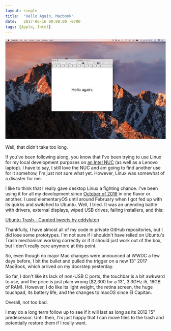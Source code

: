 ```yaml
---
layout: single
title:  "Hello Again, Macbook"
date:   2017-06-16 00:00:00 -0700
tags: [Apple, Intel]
---
```


![Hello Again](/images/hello-again.jpg)

Well, that didn't take too long.

If you've been following along, you know that I've been trying to use Linux for my local development purposes on [an Intel NUC](/bye-macbook-hello-intel-nuc) (as well as a Lenovo laptop). I have to say, I still love the NUC and am going to find another use for it somehow, I'm just not sure what yet. However, Linux was somewhat of a disaster for me.

<!--more-->

I like to think that I really gave desktop Linux a fighting chance. I've been using it for all my development since [October of 2016](/elementary-os-first-impressions) in one flavor or another. I used elementaryOS until around February when I got fed up with its quirks and switched to Ubuntu. Well, I tried. It was an unending battle with drivers, external displays, wiped USB drives, failing installers, and this:

<a class="twitter-timeline" data-partner="tweetdeck" href="https://twitter.com/eddyluten/timelines/875852496966533120">Ubuntu Trash - Curated tweets by eddyluten</a> <script async src="//platform.twitter.com/widgets.js" charset="utf-8"></script>

Thankfully, I have almost all of my code in private GitHub repositories, but I did lose some prototypes. I'm not sure if I shouldn't have relied on Ubuntu's Trash mechanism working correctly or if it should just work out of the box, but I don't really care anymore at this point.

So, even though no major Mac changes were announced at WWDC a few days before, I bit the bullet and pulled the trigger on a new 13" 2017 MacBook, which arrived on my doorstep yesterday.

So far, I don't like its lack of non-USB C ports, the touchbar is a bit awkward to use, and the price is just plain wrong ($2,300 for a 13", 3.3GHz i5, 16GB of RAM). However, I do like its light weight, the retina screen, the huge touchpad, its battery life, and the changes to macOS since El Capitan.

Overall, not too bad.

I may do a long term follow up to see if it will last as long as its 2012 15" predecessor. Until then, I'm just happy that I can move files to the trash and potentially restore them if I really want.
